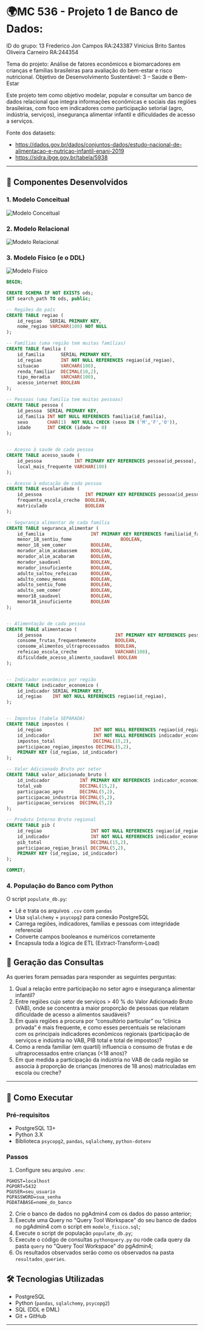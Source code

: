 # 🌍MC 536 - Projeto 1 de Banco de Dados:

ID do grupo: 13
Frederico Jon Campos RA:243387
Vinicius Brito Santos Oliveira Carneiro RA:244354

Tema do projeto: Análise de fatores econômicos e biomarcadores em crianças e famílias brasileiras para avaliação do bem-estar e risco nutricional.
Objetivo de Desenvolvimento Sustentável: 3 – Saúde e Bem-Estar

Este projeto tem como objetivo modelar, popular e consultar um banco de dados relacional que integra informações econômicas e sociais das regiões brasileiras, com foco em indicadores como participação setorial (agro, indústria, serviços), insegurança alimentar infantil e dificuldades de acesso a serviços.

Fonte dos datasets: 
- https://dados.gov.br/dados/conjuntos-dados/estudo-nacional-de-alimentacao-e-nutricao-infantil-enani-2019
- https://sidra.ibge.gov.br/tabela/5938 


---

## 🧱 Componentes Desenvolvidos

### 1. Modelo Conceitual
![Modelo Conceitual](modelos/modelo_conceitual.jpg)

### 2. Modelo Relacional
![Modelo Relacional](modelos/modelo_relacional.jpg)

### 3. Modelo Físico (e o DDL)
![Modelo Físico](modelos/modelo_fisico.jpg)

```sql
BEGIN;

CREATE SCHEMA IF NOT EXISTS ods;
SET search_path TO ods, public;

-- Regiões do país
CREATE TABLE regiao (
    id_regiao   SERIAL PRIMARY KEY,
    nome_regiao VARCHAR(100) NOT NULL
);

-- Famílias (uma região tem muitas famílias)
CREATE TABLE familia (
    id_familia      SERIAL PRIMARY KEY,
    id_regiao       INT NOT NULL REFERENCES regiao(id_regiao),
    situacao        VARCHAR(100),
    renda_familiar  DECIMAL(10,2),
    tipo_moradia    VARCHAR(100),
    acesso_internet BOOLEAN
);

-- Pessoas (uma família tem muitas pessoas)
CREATE TABLE pessoa (
    id_pessoa  SERIAL PRIMARY KEY,
    id_familia INT NOT NULL REFERENCES familia(id_familia),
    sexo       CHAR(1)  NOT NULL CHECK (sexo IN ('M','F','O')),
    idade      INT CHECK (idade >= 0)
);


-- Acesso à saude de cada pessoa
CREATE TABLE acesso_saude (
    id_pessoa            INT PRIMARY KEY REFERENCES pessoa(id_pessoa),
    local_mais_frequente VARCHAR(100)
);

-- Acesso à educação de cada pessoa
CREATE TABLE escolaridade (
    id_pessoa                INT PRIMARY KEY REFERENCES pessoa(id_pessoa),
    frequenta_escola_creche  BOOLEAN,
    matriculado              BOOLEAN
);

-- Segurança alimentar de cada família
CREATE TABLE seguranca_alimentar (
    id_familia                 INT PRIMARY KEY REFERENCES familia(id_familia),
    menor_18_sentiu_fome                  BOOLEAN,
    menor_18_sem_comer         BOOLEAN,
    morador_alim_acabassem     BOOLEAN,
    morador_alim_acabaram      BOOLEAN,
    morador_saudavel           BOOLEAN,
    morador_insuficiente       BOOLEAN,
    adulto_saltou_refeicao     BOOLEAN,
    adulto_comeu_menos         BOOLEAN,
    adulto_sentiu_fome         BOOLEAN,
    adulto_sem_comer           BOOLEAN,
    menor18_saudavel           BOOLEAN,
    menor18_insuficiente       BOOLEAN
);


-- Alimentação de cada pessoa
CREATE TABLE alimentacao (
    id_pessoa                           INT PRIMARY KEY REFERENCES pessoa(id_pessoa),
    consome_frutas_frequentemente       BOOLEAN,
    consome_alimentos_ultraprocessados  BOOLEAN,
    refeicao_escola_creche              VARCHAR(100),
    dificuldade_acesso_alimento_saudavel BOOLEAN
);


-- Indicador econômico por região
CREATE TABLE indicador_economico (
    id_indicador SERIAL PRIMARY KEY,
    id_regiao    INT NOT NULL REFERENCES regiao(id_regiao),
);


-- Impostos (tabela SEPARADA)
CREATE TABLE impostos (
    id_regiao                   INT NOT NULL REFERENCES regiao(id_regiao),
    id_indicador                INT NOT NULL REFERENCES indicador_economico(id_indicador),
    impostos_total              DECIMAL(15,2),
    participacao_regiao_impostos DECIMAL(5,2),
    PRIMARY KEY (id_regiao, id_indicador)
);

-- Valor Adicionado Bruto por setor
CREATE TABLE valor_adicionado_bruto (
    id_indicador           INT PRIMARY KEY REFERENCES indicador_economico(id_indicador),
    total_vab              DECIMAL(15,2),
    participacao_agro      DECIMAL(5,2),
    participacao_industria DECIMAL(5,2),
    participacao_servicos  DECIMAL(5,2)
);

-- Produto Interno Bruto regional
CREATE TABLE pib (
    id_regiao                  INT NOT NULL REFERENCES regiao(id_regiao),
    id_indicador               INT NOT NULL REFERENCES indicador_economico(id_indicador),
    pib_total                  DECIMAL(15,2),
    participacao_regiao_brasil DECIMAL(5,2),
    PRIMARY KEY (id_regiao, id_indicador)
);

COMMIT;
```

### 4. População do Banco com Python
O script `populate_db.py`:
- Lê e trata os arquivos `.csv` com `pandas`
- Usa `sqlalchemy` + `psycopg2` para conexão PostgreSQL
- Carrega regiões, indicadores, famílias e pessoas com integridade referencial
- Converte campos booleanos e numéricos corretamente
- Encapsula toda a lógica de ETL (Extract-Transform-Load)

## 🧠 Geração das Consultas

As queries foram pensadas para responder as seguintes perguntas:

1.  Qual a relação entre participação no setor agro e insegurança alimentar infantil?
2.  Entre regiões cujo setor de serviços > 40 % do Valor Adicionado Bruto (VAB), onde se concentra a maior proporção de pessoas que relatam dificuldade de acesso a alimentos saudáveis?
3.  Em quais regiões a procura por “consultório particular” ou “clínica privada” é mais frequente, e como esses percentuais se relacionam com os principais indicadores econômicos regionais (participação de serviços e indústria no VAB, PIB total e total de impostos)?
4.  Como a renda familiar (em quartil) influencia o consumo de frutas e de ultraprocessados entre crianças (<18 anos)?
5.  Em que medida a participação da indústria no VAB de cada região se associa à proporção de crianças (menores de 18 anos) matriculadas em escola ou creche?

---

## 🚀 Como Executar

### Pré-requisitos

- PostgreSQL 13+
- Python 3.X
- Biblioteca `psycopg2`, `pandas`, `sqlalchemy`, `python-dotenv`

### Passos

1. Configure seu arquivo `.env`:
```env
PGHOST=localhost
PGPORT=5432
PGUSER=seu_usuario
PGPASSWORD=sua_senha
PGDATABASE=nome_do_banco
```

2. Crie o banco de dados no pgAdmin4 com os dados do passo anterior;
3. Execute uma Query no "Query Tool Workspace" do seu banco de dados no pgAdmin4 com o script em `modelo_fisico.sql`;
4. Execute o script de população `populate_db.py`;
5. Execute o código de consultas `pythonquery.py` ou rode cada query da pasta `query` no "Query Tool Workspace" do pgAdmin4;
6. Os resultados observados serão como os observados na pasta `resultados_queries`.


## 🛠️ Tecnologias Utilizadas

- PostgreSQL
- Python (`pandas`, `sqlalchemy`, `psycopg2`)
- SQL (DDL e DML)
- Git + GitHub

---
